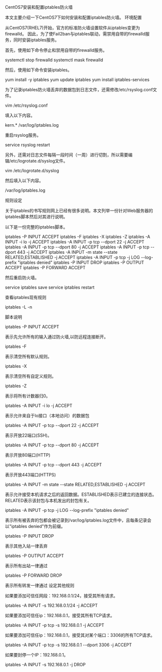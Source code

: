 CentOS7安装和配置iptables防火墙


本文主要介绍一下CentOS7下如何安装和配置iptables防火墙。
环境配置

从CentOS7(RHEL7)开始，官方的标准防火墙设置软件从iptables变更为firewalld。 因此，为了使Fail2ban与iptables联动，需禁用自带的firewalld服务，同时安装iptables服务。

首先，使用如下命令停止和禁用自带的firewalld服务。

systemctl stop firewalld
systemctl mask firewalld

然后，使用如下命令安装iptables。

yum install -y iptables
yum update iptables 
yum install iptables-services

为了记录iptables防火墙丢弃的数据包到日志文件，还需修改/etc/rsyslog.conf文件。

vim  /etc/rsyslog.conf

填入以下内容。

kern.*     /var/log/iptables.log

重启rsyslog服务。

service rsyslog restart

另外，还需对日志文件每隔一段时间（一周）进行切割，所以需要编辑/etc/logrotate.d/syslog文件。

vim /etc/logrotate.d/syslog

然后填入以下内容。

/var/log/iptables.log

规则设定

关于iptables的书写规则网上已经有很多说明。本文列举一份针对Web服务器的iptables脚本然后对其进行说明。

以下是一份完整的iptables脚本。

iptables -P INPUT ACCEPT
iptables -F
iptables -X
iptables -Z
iptables -A INPUT -i lo -j ACCEPT
iptables -A INPUT -p tcp --dport 22 -j ACCEPT
iptables -A INPUT -p tcp --dport 80 -j ACCEPT
iptables -A INPUT -p tcp --dport 443 -j ACCEPT
iptables -A INPUT -m state --state RELATED,ESTABLISHED -j ACCEPT
iptables -A INPUT  -p tcp -j LOG --log-prefix "iptables denied"
iptables -P INPUT   DROP
iptables -P OUTPUT  ACCEPT
iptables -P FORWARD ACCEPT

然后重启防火墙。

service iptables save
service iptables restart

查看iptables现有规则

iptables -L -n

脚本说明

iptables -P INPUT ACCEPT

表示先允许所有的输入通过防火墙,以防远程连接断开。

iptables -F

表示清空所有默认规则。

iptables -X

表示清空所有自定义规则。

iptables -Z

表示将所有计数器归0。

iptables -A INPUT -i lo -j ACCEPT

表示允许来自于lo接口（本地访问）的数据包

iptables -A INPUT -p tcp --dport 22 -j ACCEPT

表示开放22端口(SSH)。

iptables -A INPUT -p tcp --dport 80 -j ACCEPT

表示开放80端口(HTTP)

iptables -A INPUT -p tcp --dport 443 -j ACCEPT

表示开放443端口(HTTPS)

iptables -A INPUT -m state --state  RELATED,ESTABLISHED -j ACCEPT

表示允许接受本机请求之后的返回数据。ESTABLISHED表示已建立的连接状态。RELATED表示该封包与本机发出的封包有关。

iptables -A INPUT  -p tcp -j LOG --log-prefix "iptables denied"

表示所有被丢弃的包都会被记录到/var/log/iptables.log文件中，且每条记录会以"iptables denied"作为前缀。

iptables -P INPUT DROP

表示其他入站一律丢弃

iptables -P OUTPUT ACCEPT

表示所有出站一律通过

iptables -P FORWARD DROP

表示所有转发一律通过
设定其他规则

如果要添加可信任网段：192.168.0.1/24，接受其所有请求。

iptables -A INPUT -s 192.168.0.1/24 -j ACCEPT

如果要添加可信任ip：192.168.0.1，接受其所有TCP请求。

iptables -A INPUT -p tcp -s 192.168.0.1 -j ACCEPT

如果要添加可信任ip：192.168.0.1，接受其对某个端口：3306的所有TCP请求。

iptables -A INPUT -p tcp -s 192.168.0.1 --dport 3306 -j ACCEPT

如果要封停一个IP：192.168.0.1。

iptables -A INPUT -s 192.168.0.1 -j DROP
